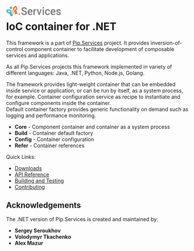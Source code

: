# <img src="https://github.com/pip-services/pip-services/raw/master/design/Logo.png" alt="Pip.Services Logo" style="max-width:30%"> <br/> IoC container for .NET

This framework is a part of [Pip.Services](https://github.com/pip-services/pip-services) project.
It provides inversion-of-control component container to facilitate development of composable services and applications.

As all Pip.Services projects this framework implemented in variety of different languages: Java, .NET, Python, Node.js, Golang. 

The framework provides light-weight container that can be embedded inside service or application, or can be run by itself, as a system process, for example. Container configuration service as recipe to instantiate and configure components inside the container.  
Default container factory provides generic functionality on demand such as logging and performance monitoring.

- **Core** - Component container and container as a system process
- **Build** - Container default factory
- **Config** - Container configuration
- **Refer** - Container references

Quick Links:

* [Downloads](https://github.com/pip-services-dotnet/pip-services-container-dotnet/blob/master/doc/Downloads.md)
* [API Reference](https://rawgit.com/pip-services-dotnet/pip-services-container-dotnet/master/doc/api/index.html)
* [Building and Testing](https://github.com/pip-services-dotnet/pip-services-container-dotnet/blob/master/doc/Development.md)
* [Contributing](https://github.com/pip-services-dotnet/pip-services-container-dotnet/blob/master/doc/Development.md/#contrib)

## Acknowledgements

The .NET version of Pip.Services is created and maintained by:
- **Sergey Seroukhov**
- **Volodymyr Tkachenko**
- **Alex Mazur**
